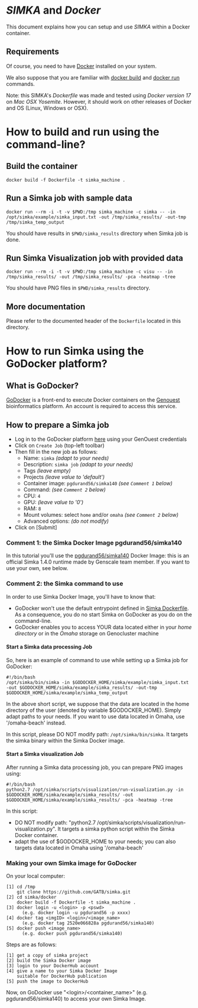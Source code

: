# *SIMKA* and *Docker*

This document explains how you can setup and use *SIMKA* within a Docker container.

## Requirements

Of course, you need to have [Docker](https://docs.docker.com/engine/installation/) installed on your system. 

We also suppose that you are familiar with [docker build](https://docs.docker.com/engine/reference/commandline/build/) and [docker run](https://docs.docker.com/engine/reference/commandline/run/) commands.

Note: this SIMKA's *Dockerfile* was made and tested using *Docker version 17* on *Mac OSX Yosemite*. However, it should work on other releases of Docker and OS (Linux, Windows or OSX). 

# How to build and run using the command-line?

## Build the container

    docker build -f Dockerfile -t simka_machine .

## Run a Simka job with sample data

    docker run --rm -i -t -v $PWD:/tmp simka_machine -c simka -- -in /opt/simka/example/simka_input.txt -out /tmp/simka_results/ -out-tmp /tmp/simka_temp_output

You should have results in ```$PWD/simka_results``` directory when Simka job is done.

## Run Simka Visualization job with provided data

    docker run --rm -i -t -v $PWD:/tmp simka_machine -c visu -- -in /tmp/simka_results/ -out /tmp/simka_results/ -pca -heatmap -tree

You should have PNG files in ```$PWD/simka_results``` directory.

## More documentation

Please refer to the documented header of the ```Dockerfile``` located in this directory.


# How to run Simka using the GoDocker platform?

## What is GoDocker?

[GoDocker](https://godocker.genouest.org/) is a front-end to execute Docker containers on the [Genouest](http://www.genouest.org) bioinformatics platform. An account is required to access this service.

## How to prepare a Simka job

* Log in to the GoDocker platform [here](https://godocker.genouest.org/) using your GenOuest credentials
* Click on ```Create Job``` (top-left toolbar)
* Then fill in the new job as follows:
  * Name: ```simka``` *(adapt to your needs)*
  * Description: ```simka job``` *(adapt to your needs)*
  * Tags *(leave empty)*
  * Projects *(leave value to 'default')*
  * Container image: ```pgdurand56/simka140``` *(see ```Comment 1``` below)*
  * Command: *(see ```Comment 2``` below)*
  * CPU: ```4```
  * GPU: *(leave value to '0')*
  * RAM: ```8```
  * Mount volumes: select ```home``` and/or ```omaha```  *(see ```Comment 2``` below)*
  * Advanced options: *(do not modify)*
* Click on [Submit]

### Comment 1: the Simka Docker Image pgdurand56/simka140

In this tutorial you'll use the [pgdurand56/simka140](https://hub.docker.com/r/pgdurand56/simka140/) Docker Image: this is an official Simka 1.4.0 runtime made by Genscale team member. If you want to use your own, see below.

### Comment 2: the Simka command to use

In order to use Simka Docker Image, you'll have to know that:

* GoDocker won't use the default entrypoint defined in [Simka Dockerfile](https://github.com/GATB/simka/blob/master/docker/Dockerfile). As a consequence, you do no start Simka on GoDocker as you do on the command-line.
* GoDocker enables you to access YOUR data located either in your *home directory* or in the *Omaha* storage on Genocluster machine 

#### Start a Simka data processing Job

So, here is an example of command to use while setting up a Simka job for GoDocker:

    #!/bin/bash
    /opt/simka/bin/simka -in $GODOCKER_HOME/simka/example/simka_input.txt -out $GODOCKER_HOME/simka/example/simka_results/ -out-tmp $GODOCKER_HOME/simka/example/simka_temp_output
    
In the above short script, we suppose that the data are located in the home directory of the user (denoted by variable $GODOCKER\_HOME). Simply adapt paths to your needs. If you want to use data located in Omaha, use '/omaha-beach' instead.

In this script, please DO NOT modify path: ```/opt/simka/bin/simka```. It targets the simka binary within the Simka Docker image.

#### Start a Simka visualization Job

After running a Simka data processing job, you can prepare PNG images using:

    #!/bin/bash
    python2.7 /opt/simka/scripts/visualization/run-visualization.py -in $GODOCKER_HOME/simka/example/simka_results/ -out $GODOCKER_HOME/simka/example/simka_results/ -pca -heatmap -tree
    
In this script:

* DO NOT modify path: "python2.7 /opt/simka/scripts/visualization/run-visualization.py". It targets a simka python script within the Simka Docker container.
* adapt the use of $GODOCKER\_HOME to your needs; you can also targets data located in Omaha using '/omaha-beach'


### Making your own Simka image for GoDocker

On your local computer:

    [1] cd /tmp
        git clone https://github.com/GATB/simka.git
    [2] cd simka/docker
        docker build -f Dockerfile -t simka_machine .
    [3] docker login -u <login> -p <pswd>
          (e.g. docker login -u pgdurand56 -p xxxx)
    [4] docker tag <imgID> <login>/<image_name>
          (e.g. docker tag 2520e066828a pgdurand56/simka140)
    [5] docker push <image_name>
          (e.g. docker push pgdurand56/simka140)

Steps are as follows:

    [1] get a copy of simka project
    [2] build the Simka Docker image
    [3] login to your DockerHub account
    [4] give a name to your Simka Docker Image 
        suitable for DockerHub publication
    [5] push the image to DockerHub

Now, on GoDocker use "\<login>/\<container_name>" (e.g. pgdurand56/simka140) to access your own Simka Image.

